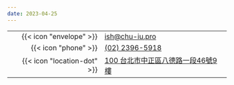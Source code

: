 ```yaml
---
date: 2023-04-25
---
```


|     |     |
| --: | :-- |
| {{< icon "envelope" >}} | [ish@chu-iu.pro](mailto:ish@chu-iu.pro) |
| {{< icon "phone" >}} | [(02) 2396-5918](tel:+886-2-2396-5918) |
| {{< icon "location-dot" >}} | [100 台北市中正區八德路一段46號9樓](https://goo.gl/maps/wwDNEmZ7hF1kFn1F8) |

